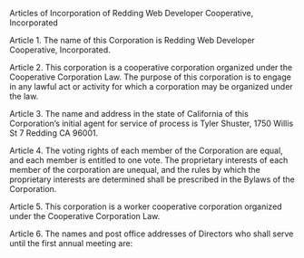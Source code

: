 Articles of Incorporation of Redding Web Developer Cooperative, Incorporated

Article 1. The name of this Corporation is Redding Web Developer Cooperative, Incorporated.

Article 2. This corporation is a cooperative corporation organized under the Cooperative Corporation Law. The purpose of this corporation is to engage in any lawful act or activity for which a corporation may be organized under the law.

Article 3. The name and address in the state of California of this Corporation’s initial agent for service of process is Tyler Shuster, 1750 Willis St 7 Redding CA 96001.

Article 4. The voting rights of each member of the Corporation are equal, and each member is entitled to one vote. The proprietary interests of each member of the corporation are unequal, and the rules by which the proprietary interests are determined shall be prescribed in the Bylaws of the Corporation.

Article 5. This corporation is a worker cooperative corporation organized under the Cooperative Corporation Law.

Article 6. The names and post office addresses of Directors who shall serve until the first annual meeting are:
